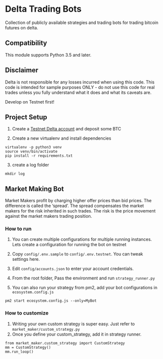 # Delta Trading Bots

Collection of publicly available strategies and trading bots for trading bitcoin futures on delta.

## Compatibility

This module supports Python 3.5 and later.

## Disclaimer

Delta is not responsible for any losses incurred when using this code. This code is intended for sample purposes ONLY - do not use this code for real trades unless you fully understand what it does and what its caveats are.

Develop on Testnet first!

## Project Setup

1.  Create a [Testnet Delta account](https://testnet.delta.exchange) and deposit some BTC

2.  Create a new virtualenv and install dependencies

```
virtualenv -p python3 venv
source venv/bin/activate
pip install -r requirements.txt
```

3.  create a log folder

```
mkdir log
```

## Market Making Bot

Market Makers profit by charging higher offer prices than bid prices. The difference is called the ‘spread’. The spread compensates the market makers for the risk inherited in such trades. The risk is the price movement against the market makers trading position.

### How to run

1.  You can create multiple configurations for multiple running instances. Lets create a configuration for running the bot on testnet

2.  Copy `config/.env.sample` to `config/.env.testnet`. You can tweak settings here.

3.  Edit `config/accounts.json` to enter your account credentials.

4.  From the root folder, Pass the environment and run `strategy_runner.py` 

5.  You can also run your strategy from pm2, add your bot configurations in `ecosystem.config.js` 
```
pm2 start ecosystem.config.js --only=MyBot
```

### How to customize

1.  Writing your own custom strategy is super easy. Just refer to `market_maker/custom_strategy.py`
3.  Once you define your custom_strategy, add it in strategy runner.

```
from market_maker.custom_strategy import CustomStrategy
mm = CustomStrategy()
mm.run_loop()
```
